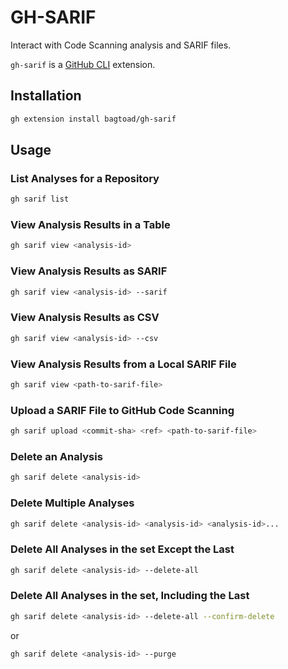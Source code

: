 # GH-SARIF

Interact with Code Scanning analysis and SARIF files. 

`gh-sarif` is a [GitHub CLI](https://github.com/cli/cli) extension. 

## Installation

```sh
gh extension install bagtoad/gh-sarif
```

## Usage

### List Analyses for a Repository

```sh
gh sarif list
```
### View Analysis Results in a Table

```sh
gh sarif view <analysis-id>
```

### View Analysis Results as SARIF

```sh
gh sarif view <analysis-id> --sarif
```

### View Analysis Results as CSV

```sh
gh sarif view <analysis-id> --csv
```

### View Analysis Results from a Local SARIF File

```sh
gh sarif view <path-to-sarif-file>
```

### Upload a SARIF File to GitHub Code Scanning

```sh
gh sarif upload <commit-sha> <ref> <path-to-sarif-file>
```

### Delete an Analysis

```sh
gh sarif delete <analysis-id>
```

### Delete Multiple Analyses

```sh
gh sarif delete <analysis-id> <analysis-id> <analysis-id>...
```

### Delete All Analyses in the set Except the Last

```sh
gh sarif delete <analysis-id> --delete-all
```

### Delete All Analyses in the set, Including the Last

```sh
gh sarif delete <analysis-id> --delete-all --confirm-delete
```

or 

```sh
gh sarif delete <analysis-id> --purge
```


